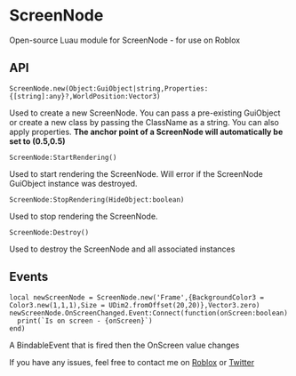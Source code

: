 # ScreenNode
Open-source Luau module for ScreenNode - for use on Roblox


## API
```luau
ScreenNode.new(Object:GuiObject|string,Properties:{[string]:any}?,WorldPosition:Vector3)
```
Used to create a new ScreenNode. You can pass a pre-existing GuiObject or create a new class by passing the ClassName as a string. You can also apply properties.
**The anchor point of a ScreenNode will automatically be set to (0.5,0.5)**

```luau
ScreenNode:StartRendering()
```
Used to start rendering the ScreenNode. Will error if the ScreenNode GuiObject instance was destroyed.

```luau
ScreenNode:StopRendering(HideObject:boolean)
```
Used to stop rendering the ScreenNode.

```luau
ScreenNode:Destroy()
```
Used to destroy the ScreenNode and all associated instances

## Events
```luau
local newScreenNode = ScreenNode.new('Frame',{BackgroundColor3 = Color3.new(1,1,1),Size = UDim2.fromOffset(20,20)},Vector3.zero)
newScreenNode.OnScreenChanged.Event:Connect(function(onScreen:boolean)
  print(`Is on screen - {onScreen}`)
end)
```
A BindableEvent that is fired then the OnScreen value changes

If you have any issues, feel free to contact me on [Roblox](https://www.roblox.com/users/167251552/profile) or [Twitter](https://x.com/BarkusHxndaaa)
